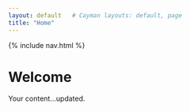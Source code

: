 ```yaml
---
layout: default   # Cayman layouts: default, page
title: "Home"
---
```


{% include nav.html %}

# Welcome
Your content…updated.

